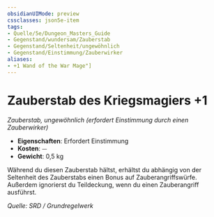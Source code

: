 ```yaml
---
obsidianUIMode: preview
cssclasses: json5e-item
tags:
- Quelle/5e/Dungeon_Masters_Guide
- Gegenstand/wundersam/Zauberstab
- Gegenstand/Seltenheit/ungewöhnlich
- Gegenstand/Einstimmung/Zauberwirker
aliases:
- +1 Wand of the War Mage"]
---
```

# Zauberstab des Kriegsmagiers +1
*Zauberstab, ungewöhnlich (erfordert Einstimmung durch einen Zauberwirker)*  

- **Eigenschaften**: Erfordert Einstimmung
- **Kosten**: ⏤
- **Gewicht**: 0,5 kg

Während du diesen Zauberstab hältst, erhältst du abhängig von der Seltenheit des Zauberstabs einen Bonus auf Zauberangriffswürfe. Außerdem ignorierst du Teildeckung, wenn du einen Zauberangriff ausführst.

*Quelle: SRD / Grundregelwerk*